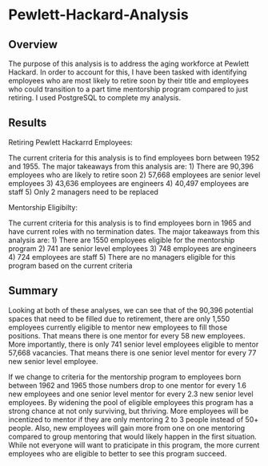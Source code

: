 # Pewlett-Hackard-Analysis

## Overview
The purpose of this analysis is to address the aging workforce at Pewlett Hackard. In order to account for this, I have been tasked with identifying employees who are most likely to retire soon by their title and employees who could transition to a part time mentorship program compared to just retiring. I used PostgreSQL to complete my analysis.

## Results

Retiring Pewlett Hackarrd Employees:

The current criteria for this analysis is to find employees born between 1952 and 1955. The major takeaways from this analysis are:
    1) There are 90,396 employees who are likely to retire soon
    2) 57,668 employees are senior level employees
    3) 43,636 employees are engineers
    4) 40,497 employees are staff
    5) Only 2 managers need to be replaced

Mentorship Eligibilty:

The current criteria for this analysis is to find employees born in 1965 and have current roles with no termination dates. The major takeaways from this analysis are:
    1) There are 1550 employees eligible for the mentorship program
    2) 741 are senior level employees
    3) 748 employees are engineers
    4) 724 employees are staff
    5) There are no managers eligible for this program based on the current criteria



## Summary

Looking at both of these analyses, we can see that of the 90,396 potential spaces that need to be filled due to retirement, there are only 1,550 employees currently eligible to mentor new employees to fill those positions. That means there is one mentor for every 58 new employees. More importantly, there is only 741 senior level employees eligible to mentor 57,668 vacancies. That means there is one senior level mentor for every 77 new senior level employee.

If we change to criteria for the mentorship program to employees born between 1962 and 1965 those numbers drop to one mentor for every 1.6 new employees and one senior level mentor for every 2.3 new senior level employees. By widening the pool of eligible employees this program has a strong chance at not only surviving, but thriving. More employees will be incentized to mentor if they are only mentoring 2 to 3 people instead of 50+ people. Also, new employees will gain more from one on one mentoring compared to group mentoring that would likely happen in the first situation. While not everyone will want to praticipate in this program, the more current employees who are eligible to better to see this program succeed.